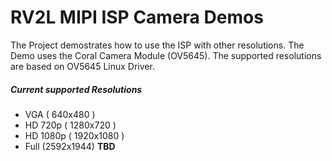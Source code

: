 # RV2L MIPI ISP Camera Demos
The Project demostrates how to use the ISP with other resolutions. The Demo uses the Coral Camera Module (OV5645). The supported resolutions are based on OV5645 Linux Driver.

##### Current supported Resolutions
* VGA ( 640x480 )
* HD 720p ( 1280x720 )
* HD 1080p ( 1920x1080 )
* Full (2592x1944) **TBD**
